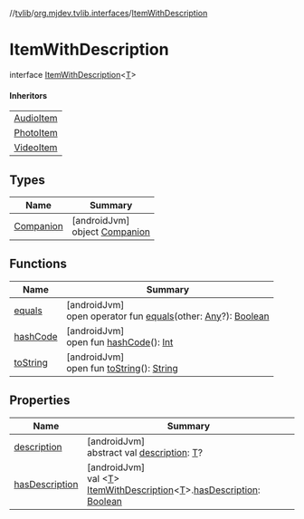 //[tvlib](../../../index.md)/[org.mjdev.tvlib.interfaces](../index.md)/[ItemWithDescription](index.md)

# ItemWithDescription

interface [ItemWithDescription](index.md)&lt;[T](index.md)&gt;

#### Inheritors

| |
|---|
| [AudioItem](../../org.mjdev.tvlib.data.local/-audio-item/index.md) |
| [PhotoItem](../../org.mjdev.tvlib.data.local/-photo-item/index.md) |
| [VideoItem](../../org.mjdev.tvlib.data.local/-video-item/index.md) |

## Types

| Name | Summary |
|---|---|
| [Companion](-companion/index.md) | [androidJvm]<br>object [Companion](-companion/index.md) |

## Functions

| Name | Summary |
|---|---|
| [equals](../../org.mjdev.tvlib.webscrapper.select/-element-not-found-exception/index.md#585090901%2FFunctions%2F-1596939238) | [androidJvm]<br>open operator fun [equals](../../org.mjdev.tvlib.webscrapper.select/-element-not-found-exception/index.md#585090901%2FFunctions%2F-1596939238)(other: [Any](https://kotlinlang.org/api/latest/jvm/stdlib/kotlin/-any/index.html)?): [Boolean](https://kotlinlang.org/api/latest/jvm/stdlib/kotlin/-boolean/index.html) |
| [hashCode](../../org.mjdev.tvlib.webscrapper.select/-element-not-found-exception/index.md#1794629105%2FFunctions%2F-1596939238) | [androidJvm]<br>open fun [hashCode](../../org.mjdev.tvlib.webscrapper.select/-element-not-found-exception/index.md#1794629105%2FFunctions%2F-1596939238)(): [Int](https://kotlinlang.org/api/latest/jvm/stdlib/kotlin/-int/index.html) |
| [toString](../../org.mjdev.tvlib.webscrapper.select/-element-not-found-exception/index.md#1616463040%2FFunctions%2F-1596939238) | [androidJvm]<br>open fun [toString](../../org.mjdev.tvlib.webscrapper.select/-element-not-found-exception/index.md#1616463040%2FFunctions%2F-1596939238)(): [String](https://kotlinlang.org/api/latest/jvm/stdlib/kotlin/-string/index.html) |

## Properties

| Name | Summary |
|---|---|
| [description](description.md) | [androidJvm]<br>abstract val [description](description.md): [T](index.md)? |
| [hasDescription](-companion/has-description.md) | [androidJvm]<br>val &lt;[T](-companion/has-description.md)&gt; [ItemWithDescription](index.md)&lt;[T](-companion/has-description.md)&gt;.[hasDescription](-companion/has-description.md): [Boolean](https://kotlinlang.org/api/latest/jvm/stdlib/kotlin/-boolean/index.html) |
